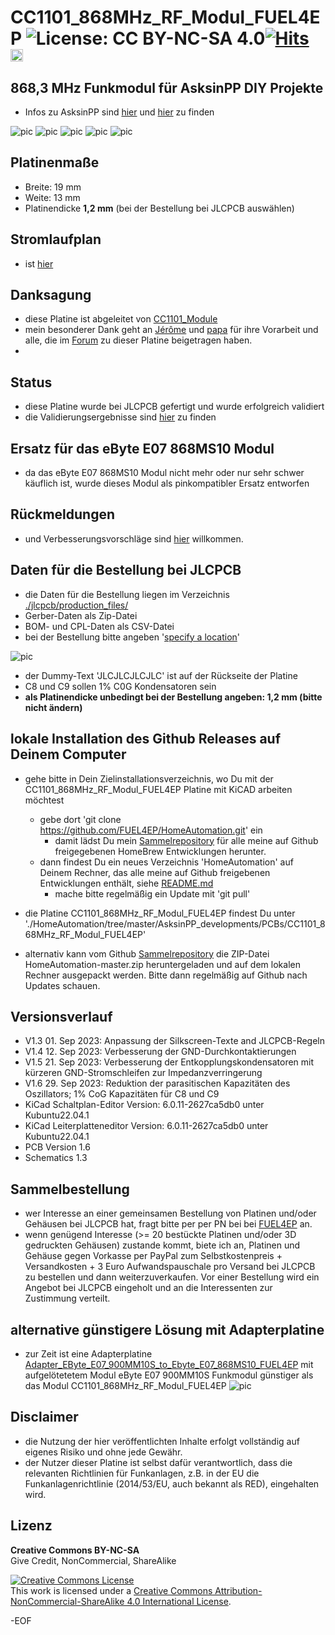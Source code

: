 # CC1101_868MHz_RF_Modul_FUEL4EP ![License: CC BY-NC-SA 4.0](https://img.shields.io/badge/License-CC%20BY--NC--SA%204.0-lightgrey.svg)[![Hits](https://hits.seeyoufarm.com/api/count/incr/badge.svg?url=https%3A%2F%2Fgithub.com%2FFUEL4EP%2FHomeAutomation%2Ftree%2Fmaster%2FAsksinPP_developments%2FPCBs%2FCC1101_868MHz_RF_Modul_FUEL4EP&count_bg=%2379C83D&title_bg=%23555555&icon=&icon_color=%23E7E7E7&title=hits&edge_flat=false)](https://hits.seeyoufarm.com) <a href='https://ko-fi.com/FUEL4EP' target='_blank'><img height='20' style='border:0px;height:20px;' src='https://cdn.ko-fi.com/cdn/kofi1.png?v=2' border='0' alt='Buy Me a Coffee at ko-fi.com' /></a>

## 868,3 MHz Funkmodul für AsksinPP DIY Projekte

- Infos zu AsksinPP sind [hier](https://asksinpp.de) und [hier](https://asksinpp.de/Grundlagen/01_hardware.html#verdrahtung) zu finden

![pic](PNGs/CC1101_868MHz_RF_Modul_FUEL4EP_PCB_3D_top.png)
![pic](PNGs/CC1101_868MHz_RF_Modul_FUEL4EP_PCB_KiCAD.png)
![pic](PNGs/CC1101_868MHz_RF_Modul_FUEL4EP_top_silkscreen.png)
![pic](Pictures_of_JLCPCB_prototypes/CC1101_868MHz_RF_Modul_FUEL4EP_PCB_top_JLCPCB_assembled_prototype_V1.6.png)
![pic](PNGs/prototype_1_on_HB-UNI-SEN-BATT_ATMega1284P_E07-868MS10_FUEL4EP.png)


## Platinenmaße

- Breite: 19 mm
- Weite: 13 mm
- Platinendicke **1,2 mm** (bei der Bestellung bei JLCPCB auswählen)

## Stromlaufplan

- ist [hier](./Schematics/CC1101_868MHz_RF_Modul_FUEL4EP.pdf)

## Danksagung

- diese Platine ist abgeleitet von [CC1101_Module](https://github.com/jp112sdl/CC1101_Module)
- mein besonderer Dank geht an [Jérôme](https://github.com/jp112sdl) und [papa](https://github.com/pa-pa) für ihre Vorarbeit und alle, die im [Forum](https://homematic-forum.de/forum/viewtopic.php?f=76&t=79770&sid=9a4abe34301506f133d423b0580074a5) zu dieser Platine beigetragen haben.
-
## Status

- diese Platine wurde bei JLCPCB gefertigt und wurde erfolgreich validiert
- die Validierungsergebnisse sind [hier](./Prototype_Validation) zu finden

## Ersatz für das eByte E07 868MS10 Modul

- da das eByte E07 868MS10 Modul nicht mehr oder nur sehr schwer käuflich ist, wurde dieses Modul als pinkompatibler Ersatz entworfen

## Rückmeldungen

- und Verbesserungsvorschläge sind [hier](https://homematic-forum.de/forum/viewtopic.php?f=76&t=79770&sid=9a4abe34301506f133d423b0580074a5) willkommen.

## Daten für die Bestellung bei JLCPCB

- die Daten für die Bestellung liegen im Verzeichnis [./jlcpcb/production_files/](./jlcpcb/production_files/)
- Gerber-Daten als Zip-Datei
- BOM- und CPL-Daten als CSV-Datei
- bei der Bestellung bitte angeben '[specify a location](https://jlcpcb.com/help/article/50-How-to-remove-order-number-from-your-PCB)'

![pic](./Pictures_of_JLCPCB_prototypes/specify_an_order_number.png)

- der  Dummy-Text 'JLCJLCJLCJLC' ist auf der Rückseite der Platine
- C8 und C9 sollen 1% C0G Kondensatoren sein
- **als Platinendicke unbedingt bei der Bestellung angeben: 1,2 mm (bitte nicht ändern)**

## lokale Installation des Github Releases auf Deinem Computer

- gehe bitte in Dein Zielinstallationsverzeichnis, wo Du mit der CC1101_868MHz_RF_Modul_FUEL4EP Platine mit KiCAD arbeiten möchtest

  - gebe dort 'git clone https://github.com/FUEL4EP/HomeAutomation.git' ein
	  + damit lädst Du mein [Sammelrepository](https://github.com/FUEL4EP/HomeAutomation) für alle meine auf Github freigegebenen HomeBrew Entwicklungen herunter.
  - dann findest Du ein neues Verzeichnis 'HomeAutomation' auf Deinem Rechner, das alle meine auf Github freigebenen Entwicklungen enthält, siehe [README.md](https://github.com/FUEL4EP/HomeAutomation/blob/master/README.md)
  	+ mache bitte regelmäßig ein Update mit 'git pull'
 -	die Platine CC1101_868MHz_RF_Modul_FUEL4EP findest Du unter './HomeAutomation/tree/master/AsksinPP_developments/PCBs/CC1101_868MHz_RF_Modul_FUEL4EP'
 
- alternativ kann vom Github [Sammelrepository](https://github.com/FUEL4EP/HomeAutomation) die ZIP-Datei HomeAutomation-master.zip heruntergeladen und auf dem lokalen Rechner ausgepackt werden. Bitte dann regelmäßig auf Github nach Updates schauen.


## Versionsverlauf

-   V1.3 01. Sep 2023: Anpassung der Silkscreen-Texte and JLCPCB-Regeln
-   V1.4 12. Sep 2023: Verbesserung der GND-Durchkontaktierungen
-   V1.5 21. Sep 2023: Verbesserung der Entkopplungskondensatoren mit kürzeren GND-Stromschleifen zur Impedanzverringerung
-   V1.6 29. Sep 2023: Reduktion der parasitischen Kapazitäten des Oszillators; 1% CoG Kapazitäten für C8 und C9
- KiCad Schaltplan-Editor Version: 6.0.11-2627ca5db0 unter Kubuntu22.04.1
- KiCad Leiterplatteneditor Version: 6.0.11-2627ca5db0 unter Kubuntu22.04.1
- PCB Version 1.6
- Schematics  1.3

## Sammelbestellung

- wer Interesse an einer gemeinsamen Bestellung von Platinen und/oder Gehäusen bei JLCPCB hat, fragt bitte per per PN bei bei [FUEL4EP](https://homematic-forum.de/forum/ucp.php?i=pm&mode=compose&u=20685) an.
- wenn genügend Interesse (>= 20 bestückte Platinen und/oder 3D gedruckten Gehäusen) zustande kommt, biete ich an, Platinen  und Gehäuse gegen Vorkasse per PayPal zum Selbstkostenpreis + Versandkosten + 3 Euro Aufwandspauschale pro Versand bei JLCPCB zu bestellen und dann weiterzuverkaufen. Vor einer Bestellung wird ein Angebot bei JLCPCB eingeholt und an die Interessenten zur Zustimmung verteilt.


## alternative günstigere Lösung mit Adapterplatine

- zur Zeit ist eine Adapterplatine [Adapter_EByte_E07_900MM10S_to_Ebyte_E07_868MS10_FUEL4EP](https://github.com/FUEL4EP/HomeAutomation/tree/master/AsksinPP_developments/PCBs/Adapter_EByte_E07_900MM10S_to_Ebyte_E07_868MS10_FUEL4EP) mit aufgelötetetem Modul eByte E07 900MM10S Funkmodul günstiger als das Modul CC1101_868MHz_RF_Modul_FUEL4EP
	![pic](PNGs/Adapter_EByte_E07_900MM10S_to_Ebyte_E07_868MS10_FUEL4EP_PCB_3D_top.png)



## Disclaimer

-   die Nutzung der hier veröffentlichten Inhalte erfolgt vollständig auf eigenes Risiko und ohne jede Gewähr.
-	der Nutzer dieser Platine ist selbst dafür verantwortlich, dass die relevanten Richtlinien für Funkanlagen, z.B. in der EU die Funkanlagenrichtlinie (2014/53/EU, auch bekannt als RED), eingehalten wird.

## Lizenz 

**Creative Commons BY-NC-SA**<br>
Give Credit, NonCommercial, ShareAlike

<a rel="license" href="http://creativecommons.org/licenses/by-nc-sa/4.0/"><img alt="Creative Commons License" style="border-width:0" src="https://i.creativecommons.org/l/by-nc-sa/4.0/88x31.png" /></a><br />This work is licensed under a <a rel="license" href="http://creativecommons.org/licenses/by-nc-sa/4.0/">Creative Commons Attribution-NonCommercial-ShareAlike 4.0 International License</a>.


-EOF
	


